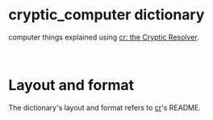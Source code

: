 # cryptic_computer dictionary

computer things explained using [cr: the Cryptic Resolver](https://github.com/cryptic-resolver/cr).

<br>

# Layout and format

The dictionary's layout and format refers to [cr]'s README.

[cr]: https://github.com/cryptic-resolver/cr
